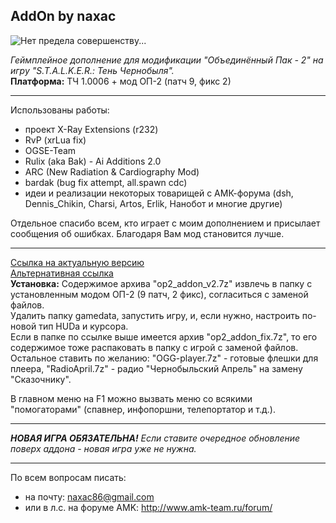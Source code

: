 ## AddOn by naxac
![Нет предела совершенству...](bitmap.jpg?raw=true "Нет предела совершенству...")

*Геймплейное дополнение для модификации "Объединённый Пак - 2" на игру "S.T.A.L.K.E.R.: Тень Чернобыля".*  
**Платформа:** ТЧ 1.0006 + мод ОП-2 (патч 9, фикс 2)
***
Использованы работы:  
- проект X-Ray Extensions (r232)
- RvP (xrLua fix)
- OGSE-Team
- Rulix (aka Bak) - Ai Additions 2.0
- ARC (New Radiation & Cardiography Mod)
- bardak (bug fix attempt, all.spawn cdc)
- идеи и реализации некоторых товарищей с АМК-форума (dsh, Dennis_Chikin, Charsi, Artos, Erlik, Нанобот и многие другие)

Отдельное спасибо всем, кто играет с моим дополнением и присылает сообщения об ошибках. Благодаря Вам мод становится лучше.  
***  
[Ссылка на актуальную версию](https://yadi.sk/d/ZviC7ZENNhXzwg "Яндекс.Диск")  
[Альтернативная ссылка](https://drive.google.com/drive/folders/1SM0CqavXjT8M5lPt8m_Z5sasmJEjotim?usp=sharing "Google.Drive")  
**Установка:**
Содержимое архива "op2_addon_v2.7z" извлечь в папку с установленным модом ОП-2 (9 патч, 2 фикс), согласиться с заменой файлов.  
Удалить папку gamedata, запустить игру, и, если нужно, настроить по-новой тип HUDа и курсора.  
Если в папке по ссылке выше имеется архив "op2_addon_fix.7z", то его содержимое тоже распаковать в папку с игрой с заменой файлов.  
Остальное ставить по желанию: "OGG-player.7z" - готовые флешки для плеера, "RadioApril.7z" - радио "Чернобыльский Апрель" на замену "Сказочнику".  
   
В главном меню на F1 можно вызвать меню со всякими "помогаторами" (спавнер, инфопоршни, телепортатор и т.д.).   
***
***НОВАЯ ИГРА ОБЯЗАТЕЛЬНА!***
*Если ставите очередное обновление поверх аддона - новая игра уже не нужна.*
***
По всем вопросам писать:  
- на почту: naxac86@gmail.com
- или в л.с. на форуме AMK: http://www.amk-team.ru/forum/
